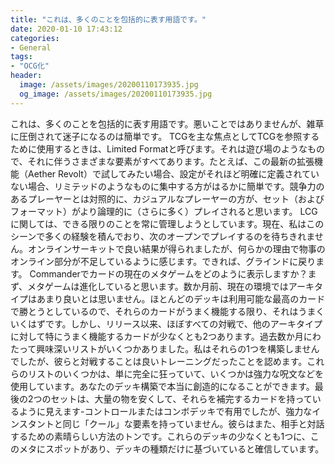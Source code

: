```yaml
---
title: "これは、多くのことを包括的に表す用語です。"
date: 2020-01-10 17:43:12
categories:
- General
tags:
- "OCG化"
header:
  image: /assets/images/20200110173935.jpg
  og_image: /assets/images/20200110173935.jpg
---
```


これは、多くのことを包括的に表す用語です。悪いことではありませんが、雑草に圧倒されて迷子になるのは簡単です。 TCGを主な焦点としてTCGを参照するために使用するときは、Limited Formatと呼びます。それは遊び場のようなもので、それに伴うさまざまな要素がすべてあります。たとえば、この最新の拡張機能（Aether Revolt）で試してみたい場合、設定がそれほど明確に定義されていない場合、リミテッドのようなものに集中する方がはるかに簡単です。競争力のあるプレーヤーとは対照的に、カジュアルなプレーヤーの方が、セット（およびフォーマット）がより論理的に（さらに多く）プレイされると思います。 LCGに関しては、できる限りのことを常に管理しようとしています。現在、私はこのシーンで多くの経験を積んでおり、次のオープンでプレイするのを待ちきれません。オンラインサーキットで良い結果が得られましたが、何らかの理由で物事のオンライン部分が不足しているように感じます。できれば、グラインドに戻ります。 Commanderでカードの現在のメタゲームをどのように表示しますか？まず、メタゲームは進化していると思います。数か月前、現在の環境ではアーキタイプはあまり良いとは思いません。ほとんどのデッキは利用可能な最高のカードで勝とうとしているので、それらのカードがうまく機能する限り、それはうまくいくはずです。しかし、リリース以来、ほぼすべての対戦で、他のアーキタイプに対して特にうまく機能するカードが少なくとも2つあります。過去数か月にわたって興味深いリストがいくつかありました。私はそれらの1つを構築しませんでしたが、彼らと対戦することは良いトレーニングだったことを認めます。これらのリストのいくつかは、単に完全に狂っていて、いくつかは強力な呪文などを使用しています。あなたのデッキ構築で本当に創造的になることができます。最後の2つのセットは、大量の物を安くして、それらを補完するカードを持っているように見えます-コントロールまたはコンボデッキで有用でしたが、強力なインスタントと同じ「クール」な要素を持っていません。彼らはまた、相手と対話するための素晴らしい方法のトンです。これらのデッキの少なくとも1つに、このメタにスポットがあり、デッキの種類だけに基づいていると確信しています。
